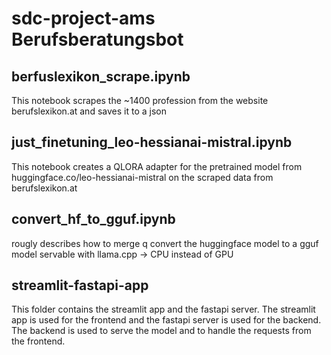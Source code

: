 # sdc-project-ams Berufsberatungsbot

## berfuslexikon_scrape.ipynb
This notebook scrapes the ~1400 profession from the website berufslexikon.at and saves it to a json

## just_finetuning_leo-hessianai-mistral.ipynb
This notebook creates a QLORA adapter for the pretrained model from huggingface.co/leo-hessianai-mistral on the scraped data from berufslexikon.at

## convert_hf_to_gguf.ipynb
rougly describes how to merge q convert the huggingface model to a gguf model servable with llama.cpp -> CPU instead of GPU

## streamlit-fastapi-app
This folder contains the streamlit app and the fastapi server. The streamlit app is used for the frontend and the fastapi server is used for the backend. The backend is used to serve the model and to handle the requests from the frontend.